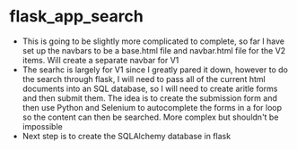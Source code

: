 # flask_app_search

* This is going to be slightly more complicated to complete, so far I have set up the navbars to be a base.html file and navbar.html file for the V2 items. Will create a separate navbar for V1
* The searhc is largely for V1 since I greatly pared it down, however to do the search through flask, I will need to pass all of the current html documents into an SQL database, so I will need to create aritle forms and then submit them. The idea is to create the submission form and then use Python and Selenium to autocomplete the forms in a for loop so the content can then be searched. More complex but shouldn't be impossible
* Next step is to create the SQLAlchemy database in flask
